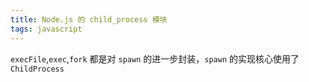 ```yaml
---
title: Node.js 的 child_process 模块
tags: javascript
---
```

`execFile`,`exec`,`fork` 都是对 `spawn` 的进一步封装，`spawn` 的实现核心使用了 `ChildProcess`
